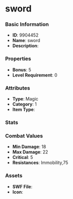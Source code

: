 # sword



### Basic Information

- **ID**: 9904452
- **Name**: sword
- **Description**: 

### Properties

- **Bonus**: 5
- **Level Requirement**: 0

### Attributes

- **Type**: Magic
- **Category**: 1
- **Item Type**: 

### Stats


### Combat Values

- **Min Damage**: 18
- **Max Damage**: 22
- **Critical**: 5
- **Resistances**: Immobility,75

### Assets

- **SWF File**: 
- **Icon**: 

